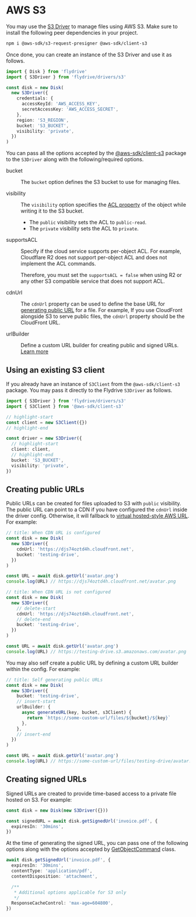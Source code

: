 # AWS S3

You may use the [S3 Driver](https://github.com/flydrive-js/core/blob/develop/drivers/s3/driver.ts) to manage files using AWS S3. Make sure to install the following peer dependencies in your project.

```sh
npm i @aws-sdk/s3-request-presigner @aws-sdk/client-s3
```

Once done, you can create an instance of the S3 Driver and use it as follows.

```ts
import { Disk } from 'flydrive'
import { S3Driver } from 'flydrive/drivers/s3'

const disk = new Disk(
  new S3Driver({
    credentials: {
      accessKeyId: 'AWS_ACCESS_KEY',
      secretAccessKey: 'AWS_ACCESS_SECRET',
    },
    region: 'S3_REGION',
    bucket: 'S3_BUCKET',
    visibility: 'private',
  })
)
```

You can pass all the options accepted by the [@aws-sdk/client-s3](https://www.npmjs.com/package/@aws-sdk/client-s3) package to the `S3Driver` along with the following/required options.

<dl>

<dt>

bucket

</dt>

<dd>

The `bucket` option defines the S3 bucket to use for managing files.

</dd>

<dt>

visibility

</dt>

<dd>

The `visibility` option specifies the [ACL property](https://docs.aws.amazon.com/AWSJavaScriptSDK/v3/latest/client/s3/command/PutObjectCommand/#:~:text=input%20%3D%20%7B%20//%20PutObjectRequest-,ACL%3A,-%22private%22%20%7C%7C) of the object while writing it to the S3 bucket.

- The `public` visibility sets the ACL to `public-read`.
- The `private` visibility sets the ACL to `private`.

</dd>

<dt>

supportsACL

</dt>

<dd>

Specify if the cloud service supports per-object ACL. For example, Cloudflare R2 does not support per-object ACL and does not implement the ACL commands.

Therefore, you must set the `supportsACL = false` when using R2 or any other S3 compatible service that does not support ACL.

</dd>

<dt>

cdnUrl

</dt>

<dd>

The `cdnUrl` property can be used to define the base URL for [generating public URL](#creating-public-urls) for a file. For example, If you use CloudFront alongside S3 to serve public files, the `cdnUrl` property should be the CloudFront URL.

</dd>

<dt>

urlBuilder

</dt>

<dd>

Define a custom URL builder for creating public and signed URLs. [Learn more](#creating-public-urls)

</dd>

</dl>

## Using an existing S3 client

If you already have an instance of `S3Client` from the `@aws-sdk/client-s3` package. You may pass it directly to the Flydrive `S3Driver` as follows.

```ts
import { S3Driver } from 'flydrive/drivers/s3'
import { S3Client } from '@aws-sdk/client-s3'

// highlight-start
const client = new S3Client({})
// highlight-end

const driver = new S3Driver({
  // highlight-start
  client: client,
  // highlight-end
  bucket: 'S3_BUCKET',
  visibility: 'private',
})
```

## Creating public URLs

Public URLs can be created for files uploaded to S3 with `public` visibility. The public URL can point to a CDN if you have configured the `cdnUrl` inside the driver config. Otherwise, it will fallback to [virtual hosted-style AWS URL](https://docs.aws.amazon.com/AmazonS3/latest/userguide/VirtualHosting.html#virtual-hosted-style-access). For example:

```ts
// title: When CDN URL is configured
const disk = new Disk(
  new S3Driver({
    cdnUrl: 'https://djs74oztd4h.cloudfront.net',
    bucket: 'testing-drive',
  })
)

const URL = await disk.getUrl('avatar.png')
console.log(URL) // https://djs74oztd4h.cloudfront.net/avatar.png
```

```ts
// title: When CDN URL is not configured
const disk = new Disk(
  new S3Driver({
    // delete-start
    cdnUrl: 'https://djs74oztd4h.cloudfront.net',
    // delete-end
    bucket: 'testing-drive',
  })
)

const URL = await disk.getUrl('avatar.png')
console.log(URL) // https://testing-drive.s3.amazonaws.com/avatar.png
```

You may also self create a public URL by defining a custom URL builder within the config. For example:

```ts
// title: Self generating public URLs
const disk = new Disk(
  new S3Driver({
    bucket: 'testing-drive',
    // insert-start
    urlBuilder: {
      async generateURL(key, bucket, s3Client) {
        return `https://some-custom-url/files/${bucket}/${key}`
      },
    },
    // insert-end
  })
)

const URL = await disk.getUrl('avatar.png')
console.log(URL) // https://some-custom-url/files/testing-drive/avatar.png
```

## Creating signed URLs

Signed URLs are created to provide time-based access to a private file hosted on S3. For example:

```ts
const disk = new Disk(new S3Driver({}))

const signedURL = await disk.getSignedUrl('invoice.pdf', {
  expiresIn: '30mins',
})
```

At the time of generating the signed URL, you can pass one of the following options along with the options accepted by [GetObjectCommand](https://docs.aws.amazon.com/AWSJavaScriptSDK/v3/latest/client/s3/command/GetObjectCommand/) class.

```ts
await disk.getSignedUrl('invoice.pdf', {
  expiresIn: '30mins',
  contentType: 'application/pdf',
  contentDisposition: 'attachment',

  /**
   * Additional options applicable for S3 only
   */
  ResponseCacheControl: 'max-age=604800',
})
```
